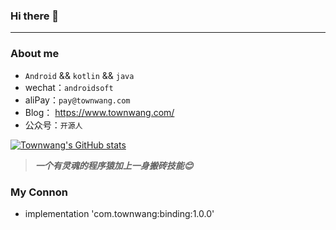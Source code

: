 ### Hi there 👋

<!--
**Townwang/Townwang** is a ✨ _special_ ✨ repository because its `README.md` (this file) appears on your GitHub profile.

Here are some ideas to get you started:

- 🔭 I’m currently working on ...
- 🌱 I’m currently learning ...
- 👯 I’m looking to collaborate on ...
- 🤔 I’m looking for help with ...
- 💬 Ask me about ...
- 📫 How to reach me: ...
- 😄 Pronouns: ...
- ⚡ Fun fact: ...
-->
---
### About me

-  `Android` && `kotlin` && `java`
- wechat：`androidsoft`
- aliPay：`pay@townwang.com`
- Blog： https://www.townwang.com/
- 公众号：`开源人`

[![Townwang's GitHub stats](https://github-readme-stats.vercel.app/api?username=Townwang&count_private=true&show_icons=true)](https://github.com/Townwang/yaohuo)

> ***一个有灵魂的程序猿加上一身搬砖技能😊***

### My Connon
 -    implementation 'com.townwang:binding:1.0.0'
